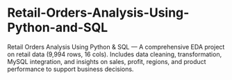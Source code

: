 # Retail-Orders-Analysis-Using-Python-and-SQL
Retail Orders Analysis Using Python &amp; SQL — A comprehensive EDA project on retail data (9,994 rows, 16 cols). Includes data cleaning, transformation, MySQL integration, and insights on sales, profit, regions, and product performance to support business decisions.
